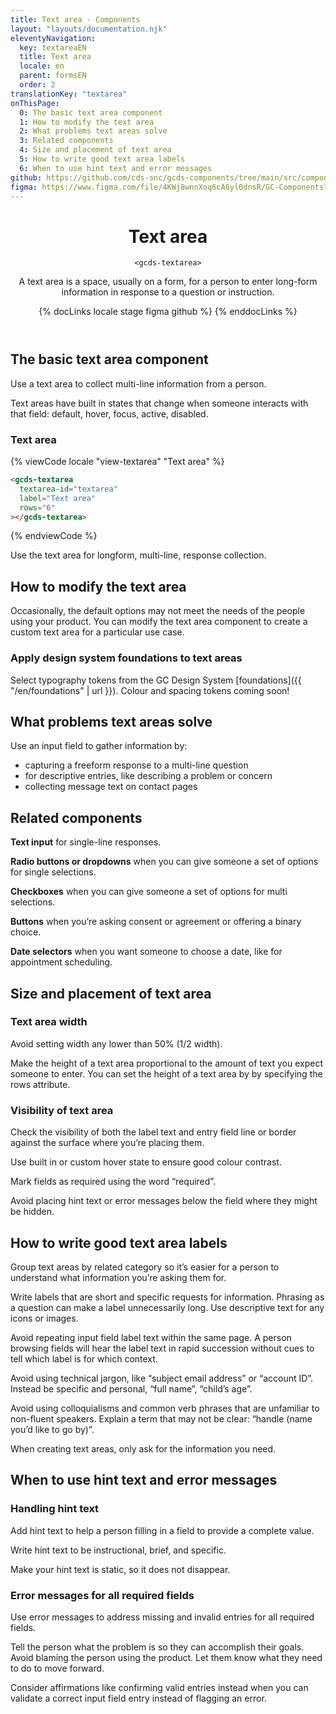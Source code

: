 ```yaml
---
title: Text area - Components
layout: "layouts/documentation.njk"
eleventyNavigation:
  key: textareaEN
  title: Text area
  locale: en
  parent: formsEN
  order: 2
translationKey: "textarea"
onThisPage:
  0: The basic text area component
  1: How to modify the text area
  2: What problems text areas solve
  3: Related components
  4: Size and placement of text area
  5: How to write good text area labels
  6: When to use hint text and error messages
github: https://github.com/cds-snc/gcds-components/tree/main/src/components/gcds-textarea
figma: https://www.figma.com/file/4KWj8wnnXoq6cA6yl0dnsR/GC-Components?node-id=3%3A599
---
```


<header>

# Text area

`<gcds-textarea>`

A text area is a space, usually on a form, for a person to enter long-form information in response to a question or instruction.

{% docLinks locale stage figma github %}
{% enddocLinks %}

</header>

<section aria-label="The basic text area component">

## The basic text area component

Use a text area to collect multi-line information from a person.

Text areas have built in states that change when someone interacts with that field: default, hover, focus, active, disabled.

### Text area

<div class="comp-show">
  <gcds-textarea
    textarea-id="textarea"
    label="Text area"
    rows="6"
  ></gcds-textarea>
</div>

{% viewCode locale "view-textarea" "Text area" %}
``` html
<gcds-textarea
  textarea-id="textarea"
  label="Text area"
  rows="6"
></gcds-textarea>
```
{% endviewCode %}

Use the text area for longform, multi-line, response collection.

</section>

<section aria-label="How to modify the text area">

## How to modify the text area

Occasionally, the default options may not meet the needs of the people using your product. You can modify the text area component to create a custom text area for a particular use case.

### Apply design system foundations to text areas

Select typography tokens from the GC Design System [foundations]({{ "/en/foundations" | url }}). Colour and spacing tokens coming soon!

</section>

<section aria-label="What problems text areas solve">

## What problems text areas solve

Use an input field to gather information by:

- capturing a freeform response to a multi-line question
- for descriptive entries, like describing a problem or concern
- collecting message text on contact pages

</section>

<section aria-label="Related components">

## Related components

**Text input** for single-line responses.

**Radio buttons or dropdowns** when you can give someone a set of options for single selections.

**Checkboxes** when you can give someone a set of options for multi selections.

**Buttons** when you’re asking consent or agreement or offering a binary choice.

**Date selectors** when you want someone to choose a date, like for appointment scheduling.

</section>

<section aria-label="Size and placement of text area">

## Size and placement of text area

### Text area width

Avoid setting width any lower than 50% (1/2 width).

Make the height of a text area proportional to the amount of text you expect someone to enter. You can set the height of a text area by by specifying the rows attribute.

### Visibility of text area

Check the visibility of both the label text and entry field line or border against the surface where you’re placing them.

Use built in or custom hover state to ensure good colour contrast.

Mark fields as required using the word “required”.

Avoid placing hint text or error messages below the field where they might be hidden.

</section>

<section aria-label="How to write good text area labels">

## How to write good text area labels

Group text areas by related category so it’s easier for a person to understand what information you’re asking them for.

Write labels that are short and specific requests for information. Phrasing as a question can make a label unnecessarily long. Use descriptive text for any icons or images.

Avoid repeating input field label text within the same page. A person browsing fields will hear the label text in rapid succession without cues to tell which label is for which context.

Avoid using technical jargon, like “subject email address” or “account ID”. Instead be specific and personal, “full name”, “child’s age”.

Avoid using colloquialisms and common verb phrases that are unfamiliar to non-fluent speakers. Explain a term that may not be clear: “handle (name you’d like to go by)”.

When creating text areas, only ask for the information you need.

</section>

<section aria-label="When to use hint text and error messages">

## When to use hint text and error messages

### Handling hint text

Add hint text to help a person filling in a field to provide a complete value.

Write hint text to be instructional, brief, and specific.

Make your hint text is static, so it does not disappear.

### Error messages for all required fields

Use error messages to address missing and invalid entries for all required fields.

Tell the person what the problem is so they can accomplish their goals. Avoid blaming the person using the product. Let them know what they need to do to move forward.

Consider affirmations like confirming valid entries instead when you can validate a correct input field entry instead of flagging an error.

</section>
